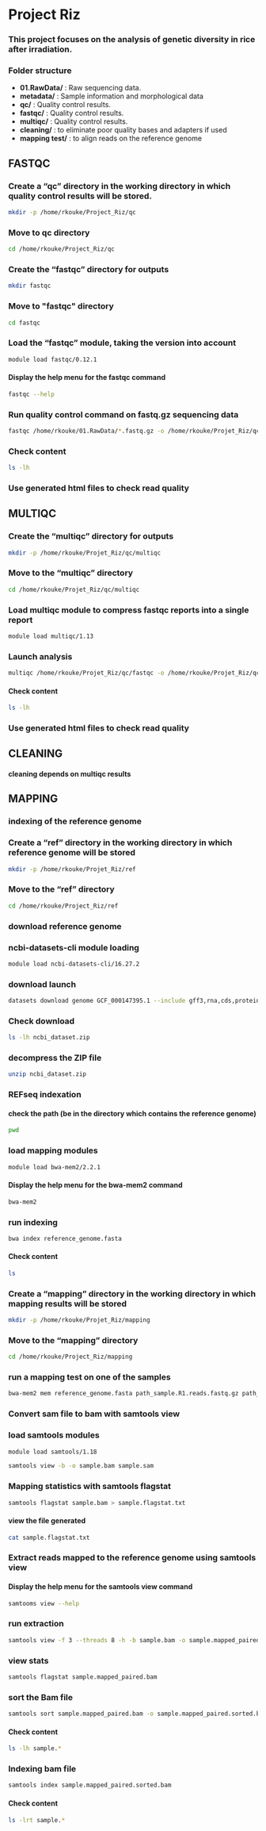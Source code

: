 
# Project Riz

### This project focuses on the analysis of genetic diversity in rice after irradiation.

### Folder structure

- **01.RawData/** : Raw sequencing data.
- **metadata/** : Sample information and morphological data 
- **qc/** : Quality control results.
- **fastqc/** : Quality control results.
- **multiqc/** : Quality control results.
- **cleaning/** : to eliminate poor quality bases and adapters if used
- **mapping test/** : to align reads on the reference genome

##  FASTQC

### Create a “qc” directory in the working directory in which quality control results will be stored.

```bash
mkdir -p /home/rkouke/Project_Riz/qc
```
### Move to qc directory

```bash
cd /home/rkouke/Project_Riz/qc
```

### Create the “fastqc” directory for outputs

```bash
mkdir fastqc
```

### Move to "fastqc" directory

```bash
cd fastqc
```

### Load the “fastqc” module, taking the version into account

```bash
module load fastqc/0.12.1
```
#### Display the help menu for the fastqc command

```bash
fastqc --help
```

### Run quality control command on fastq.gz sequencing data

```bash
fastqc /home/rkouke/01.RawData/*.fastq.gz -o /home/rkouke/Projet_Riz/qc/fastqc
```

### Check content
```bash
ls -lh
```

### Use generated html files to check read quality 

##  MULTIQC

### Create the “multiqc” directory for outputs 

```bash
mkdir -p /home/rkouke/Projet_Riz/qc/multiqc
```

### Move to the “multiqc” directory

```bash
cd /home/rkouke/Projet_Riz/qc/multiqc
```

### Load multiqc module to compress fastqc reports into a single report

```bash
module load multiqc/1.13
```

### Launch analysis

```bash
multiqc /home/rkouke/Projet_Riz/qc/fastqc -o /home/rkouke/Projet_Riz/qc/multiqc
```

#### Check content
```bash
ls -lh
```

### Use generated html files to check read quality

## CLEANING

#### cleaning depends on multiqc results

## MAPPING

### indexing of the reference genome

### Create a “ref” directory in the working directory in which reference genome will be stored

```bash
mkdir -p /home/rkouke/Projet_Riz/ref
```
### Move to the “ref” directory

```bash
cd /home/rkouke/Project_Riz/ref
```
### download reference genome
### ncbi-datasets-cli module loading

```bash
module load ncbi-datasets-cli/16.27.2
```
### download launch 
```bash
datasets download genome GCF_000147395.1 --include gff3,rna,cds,protein,genome,seq-report
```
### Check download 

```bash
ls -lh ncbi_dataset.zip
```
### decompress the ZIP file

```bash
unzip ncbi_dataset.zip
```

### REFseq indexation
#### check the path (be in the directory which contains the reference genome)

```bash
pwd
```
### load mapping modules

```bash
module load bwa-mem2/2.2.1
```
 #### Display the help menu for the bwa-mem2 command

```bash
bwa-mem2 
```
### run indexing

```bash
bwa index reference_genome.fasta
```

#### Check content

```bash
ls 
```

### Create a “mapping” directory in the working directory in which mapping results will be stored

```bash
mkdir -p /home/rkouke/Projet_Riz/mapping
```
### Move to the “mapping” directory

```bash
cd /home/rkouke/Project_Riz/mapping
```
### run a mapping test on one of the samples

```bash
bwa-mem2 mem reference_genome.fasta path_sample.R1.reads.fastq.gz path_sample.R2.reads.fastq.gz -t 8 -o sample.sam
```

### Convert sam file to bam with samtools view
###  load samtools modules

```bash
module load samtools/1.18 
```

```bash
samtools view -b -o sample.bam sample.sam 
```
### Mapping statistics with samtools flagstat

```bash
samtools flagstat sample.bam > sample.flagstat.txt
```
#### view the file generated

```bash
cat sample.flagstat.txt 
```
### Extract reads mapped to the reference genome using samtools view

#### Display the help menu for the samtools view command

```bash
samtooms view --help
```
### run extraction
```bash
samtools view -f 3 --threads 8 -h -b sample.bam -o sample.mapped_paired.bam
```
### view stats

```bash
samtools flagstat sample.mapped_paired.bam
```
### sort the Bam file

```bash
samtools sort sample.mapped_paired.bam -o sample.mapped_paired.sorted.bam --threads 8
```
#### Check content

```bash
ls -lh sample.*
```

### Indexing bam file

```bash
samtools index sample.mapped_paired.sorted.bam
```
#### Check content

```bash
ls -lrt sample.*
```




